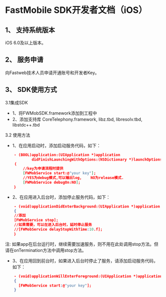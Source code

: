 FastMobile SDK开发者文档（iOS）
===

1、	支持系统版本
---
iOS 6.0及以上版本。

2、	服务申请
---
向Fastweb技术人员申请开通账号和开发者Key。


3、	SDK使用方式
---
3.1集成SDK

* 1、将FWMobSDK.framework添加到工程中 
* 2、添加支持库  CoreTelephony.framework, libz.tbd, libresolv.tbd, libstdc++.tbd

3.2 使用方法

* 1、在应用启动时，添加启动服务代码，如下： 

```json
	- (BOOL)application:(UIApplication *)application 
			didFinishLaunchingWithOptions:(NSDictionary *)launchOptions
	｛
		//key为申请流程时提供
    	[FWMobService start:@"your key"]; 
		//YES为debug模式,可以输出log,    NO为release模式.
		[FWMobService debugOn:NO]; 
	｝
```

* 2、在应用进入后台时，添加停止服务代码，如下：

```json
	- (void)applicationDidEnterBackground:(UIApplication *)application
	{ 
	//添加 
	[FWMobService stop];  
	//如果需要，可以在进入后台时，延时停止服务
    //[FWMobService delayStopWithTime:10.f];
	｝ 

```
  注: 如果app在后台运行时，继续需要加速服务，则不用在此处调用stop方法。但请在onTermination方法中调用stop方法。

* 3、在应用回到前台时，如果进入后台时停止了服务，请添加启动服务代码，如下：

```json
	- (void)applicationWillEnterForeground:(UIApplication *)application
	{
      [FWMobService start:@"your key"];
	}
```